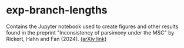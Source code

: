 # exp-branch-lengths

Contains the Jupyter notebook used to create figures and other results found in the preprint "Inconsistency of parsimony under the MSC" by Rickert, Hahn and Fan (2024). [(arXiv link)](https://arxiv.org/pdf/2407.02634)
